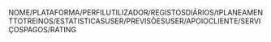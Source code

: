 NOME/PLATAFORMA/PERFILUTILIZADOR/REGISTOSDIÁRIOS/tPLANEAMENTTOTREINOS/ESTATISTICASUSER/PREVISÕESUSER/APOIOCLIENTE/SERVIÇOSPAGOS/RATING